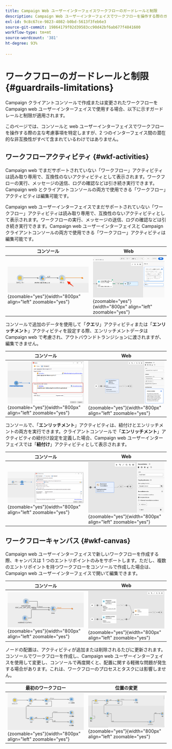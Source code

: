 ```yaml
---
title: Campaign Web ユーザーインターフェイスワークフローのガードレールと制限
description: Campaign Web ユーザーインターフェイスでワークフローを操作する際のガードレールと制限
exl-id: 9c8c67ce-9823-4082-b0bd-5613f3feb6e3
source-git-commit: 19864179f02d39583cc90d42bf6ab677f4841600
workflow-type: tm+mt
source-wordcount: '381'
ht-degree: 93%

---
```


# ワークフローのガードレールと制限 {#guardrails-limitations}

Campaign クライアントコンソールで作成または変更されたワークフローを Campaign web ユーザーインターフェイスで使用する場合、以下に示すガードレールと制限が適用されます。

このページでは、コンソールと web ユーザーインターフェイスでワークフローを操作する際の主な考慮事項を特定しますが、2 つのインターフェイス間の潜在的な非互換性がすべて含まれているわけではありません。

## ワークフローアクティビティ {#wkf-activities}

Campaign web でまだサポートされていない「ワークフロー」アクティビティは読み取り専用で、互換性のないアクティビティとして表示されます。ワークフローの実行、メッセージの送信、ログの確認などは引き続き実行できます。Campaign web とクライアントコンソールの両方で使用できる「ワークフロー」アクティビティは編集可能です。

Campaign web ユーザーインターフェイスでまだサポートされていない「ワークフロー」アクティビティは読み取り専用で、互換性のないアクティビティとして表示されます。ワークフローの実行、メッセージの送信、ログの確認などは引き続き実行できます。Campaign web ユーザーインターフェイスと Campaign クライアントコンソールの両方で使用できる「ワークフロー」アクティビティは編集可能です。

| コンソール | Web |
| --- | --- |
| ![](assets/limitations-activities-console.png){zoomable=&quot;yes&quot;}{width="800px" align="left" zoomable="yes"} | ![](assets/limitations-activities-web.png){zoomable=&quot;yes&quot;}{width="800px" align="left" zoomable="yes"} |

コンソールで追加のデータを使用して「**クエリ**」アクティビティまたは「**エンリッチメント**」アクティビティを設定する際、エンリッチメントデータは Campaign web で考慮され、アウトバウンドトランジションに渡されますが、編集できません。

| コンソール | Web |
| --- | --- |
| ![](assets/limitations-options-console.png){zoomable=&quot;yes&quot;}{width="800px" align="left" zoomable="yes"} | ![](assets/limitations-options-web.png){zoomable=&quot;yes&quot;}{width="800px" align="left" zoomable="yes"} |

コンソールで、「**エンリッチメント**」アクティビティは、紐付けとエンリッチメントの両方を実行できます。クライアントコンソールで「**エンリッチメント**」アクティビティの紐付け設定を定義した場合、Campaign web ユーザーインターフェイスでは「**紐付け**」アクティビティとして表示されます。

| コンソール | Web |
| --- | --- |
| ![](assets/limitations-enrichment-console.png){zoomable=&quot;yes&quot;}{width="800px" align="left" zoomable="yes"} | ![](assets/limitations-enrichment-web.png){zoomable=&quot;yes&quot;}{width="800px" align="left" zoomable="yes"} |

## ワークフローキャンバス {#wkf-canvas}

Campaign web ユーザーインターフェイスで新しいワークフローを作成する際、キャンバスは 1 つのエントリポイントのみをサポートします。ただし、複数のエントリポイントを持つワークフローをコンソールで作成した場合は、Campaign web ユーザーインターフェイスで開いて編集できます。

| コンソール | Web |
| --- | --- |
| ![](assets/limitations-multiple-console.png){zoomable=&quot;yes&quot;}{width="800px" align="left" zoomable="yes"} | ![](assets/limitations-multiple-web.png){zoomable=&quot;yes&quot;}{width="800px" align="left" zoomable="yes"} |

ノードの配置は、アクティビティが追加または削除されるたびに更新されます。コンソールでワークフローを作成し、Campaign web ユーザーインターフェイスを使用して変更し、コンソールで再度開くと、配置に関する軽微な問題が発生する場合があります。これは、ワークフローのプロセスとタスクには影響しません。

| 最初のワークフロー | 位置の変更 |
| --- | --- |
| ![](assets/limitations-positioning1.png){zoomable=&quot;yes&quot;}{width="800px" align="left" zoomable="yes"} | ![](assets/limitations-positioning2.png){zoomable=&quot;yes&quot;}{width="800px" align="left" zoomable="yes"} |
